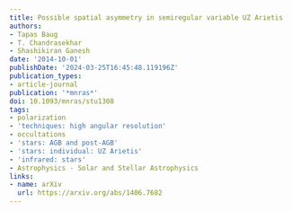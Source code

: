 ```yaml
---
title: Possible spatial asymmetry in semiregular variable UZ Arietis
authors:
- Tapas Baug
- T. Chandrasekhar
- Shashikiran Ganesh
date: '2014-10-01'
publishDate: '2024-03-25T16:45:48.119196Z'
publication_types:
- article-journal
publication: '*mnras*'
doi: 10.1093/mnras/stu1308
tags:
- polarization
- 'techniques: high angular resolution'
- occultations
- 'stars: AGB and post-AGB'
- 'stars: individual: UZ Arietis'
- 'infrared: stars'
- Astrophysics - Solar and Stellar Astrophysics
links:
- name: arXiv
  url: https://arxiv.org/abs/1406.7682
---
```

